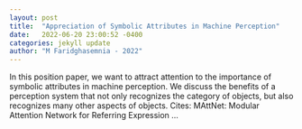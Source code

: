 ```yaml
---
layout: post
title:  "Appreciation of Symbolic Attributes in Machine Perception"
date:   2022-06-20 23:00:52 -0400
categories: jekyll update
author: "M Faridghasemnia - 2022"
---
```

In this position paper, we want to attract attention to the importance of symbolic attributes in machine perception. We discuss the benefits of a perception system that not only recognizes the category of objects, but also recognizes many other aspects of objects.
Cites: ‪MAttNet: Modular Attention Network for Referring Expression …‬  